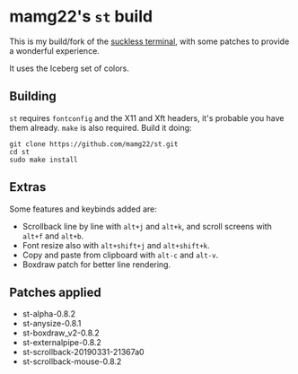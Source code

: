 # mamg22's `st` build

This is my build/fork of the [suckless terminal](https://st.suckless.org/), with some patches to provide a wonderful experience.

It uses the Iceberg set of colors.

## Building

`st` requires `fontconfig` and the X11 and Xft headers, it's probable you have them already. `make` is also required. Build it doing:

```
git clone https://github.com/mamg22/st.git
cd st
sudo make install
```

## Extras

Some features and keybinds added are:

- Scrollback line by line with `alt+j` and `alt+k`, and scroll screens with `alt+f` and `alt+b`.
- Font resize also with `alt+shift+j` and `alt+shift+k`.
- Copy and paste from clipboard with `alt-c` and `alt-v`.
- Boxdraw patch for better line rendering.

## Patches applied

- st-alpha-0.8.2
- st-anysize-0.8.1
- st-boxdraw_v2-0.8.2
- st-externalpipe-0.8.2
- st-scrollback-20190331-21367a0
- st-scrollback-mouse-0.8.2
